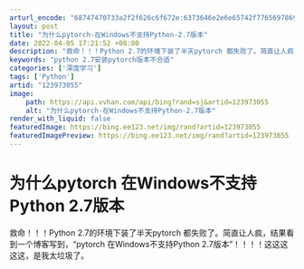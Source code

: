 ```yaml
---
arturl_encode: "68747470733a2f2f626c6f672e:6373646e2e6e65742f77656978696e5f34323034323334372f:61727469636c652f64657461696c732f313233393733303535"
layout: post
title: "为什么pytorch-在Windows不支持Python-2.7版本"
date: 2022-04-05 17:21:52 +08:00
description: "救命！！！Python 2.7的环境下装了半天pytorch 都失败了。简直让人疯，结果看到一个博客"
keywords: "python 2.7安装pytorch版本不合适"
categories: ['深度学习']
tags: ['Python']
artid: "123973055"
image:
    path: https://api.vvhan.com/api/bing?rand=sj&artid=123973055
    alt: "为什么pytorch-在Windows不支持Python-2.7版本"
render_with_liquid: false
featuredImage: https://bing.ee123.net/img/rand?artid=123973055
featuredImagePreview: https://bing.ee123.net/img/rand?artid=123973055
---
```


# 为什么pytorch 在Windows不支持Python 2.7版本

救命！！！Python 2.7的环境下装了半天pytorch 都失败了。简直让人疯，结果看到一个博客写到，“pytorch 在Windows不支持Python 2.7版本”！！！！这这这这这，是我太垃圾了。